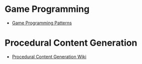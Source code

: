 # Game Programming


* [Game Programming Patterns](http://gameprogrammingpatterns.com/)

# Procedural Content Generation

* [Procedural Content Generation Wiki](http://pcg.wikidot.com/)